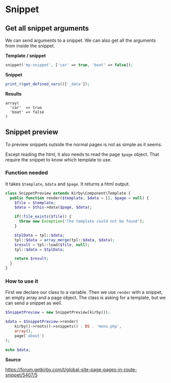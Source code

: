 # Snippet

## Get all snippet arguments

We can send arguments to a snippet. We can also get all the arguments from inside the snippet.

**Template / snippet**

```php
snippet('my-snippet', ['car' => true, 'boat' => false]);
```

**Snippet**

```php
print_r(get_defined_vars()['_data']);
```

**Results**

```text
array(
  'car'  => true
  'boat' => false
)
```

## Snippet preview

To preview snippets outside the normal pages is not as simple as it seems.

Except reading the html, it also needs to read the page `$page` object. That require the snippet to know which template to use.

### Function needed

It takes `$template`, `$data` and `$page`. It returns a html output. 

```php
class SnippetPreview extends Kirby\Component\Template {
  public function render($template, $data = [], $page = null) {
    $file = $template;
    $data = $this->data($page, $data);

    if(!file_exists($file)) {
      throw new Exception('The template could not be found');
    }

    $tplData = tpl::$data;
    tpl::$data = array_merge(tpl::$data, $data);
    $result = tpl::load($file, null);
    tpl::$data = $tplData;

    return $result;
  }
}
```

### How to use it

First we declare our class to a variable. Then we use `render` with a snippet, an empty array and a page object. The class is asking for a template, but we can send a snippet as well.

```php
$SnippetPreview = new SnippetPreview(kirby());

$data = $SnippetPreview->render(
	kirby()->roots()->snippets() . DS . 'menu.php',
	array(),
	page('about')
);

echo $data;
```

**Source**

https://forum.getkirby.com/t/global-site-page-pages-in-route-snippet/5407/5